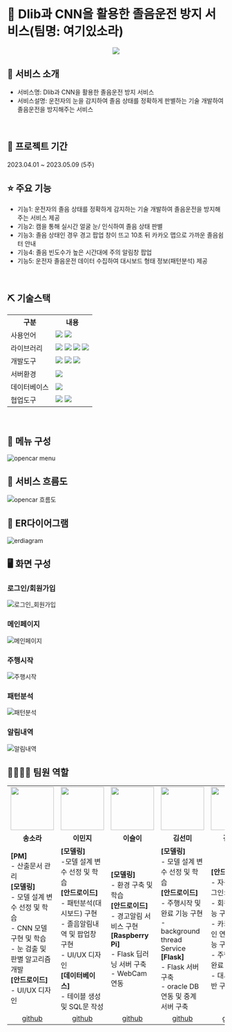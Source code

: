 # 📎 Dlib과 CNN을 활용한 졸음운전 방지 서비스(팀명: 여기있소라)
<p align="center"><img src="https://github.com/2022-SMHRD-KDT-New-AI-4/OpenCar/assets/125417068/8f189280-4623-4046-a682-018ac3e16d3e">

## 👀 서비스 소개
* 서비스명:  Dlib과 CNN을 활용한 졸음운전 방지 서비스
* 서비스설명: 운전자의 눈을 감지하여 졸음 상태를 정확하게 판별하는 기술 개발하여 졸음운전을 방지해주는 서비스
<br>

## 📅 프로젝트 기간
2023.04.01 ~ 2023.05.09 (5주)
<br>

## ⭐ 주요 기능
* 기능1: 운전자의 졸음 상태를 정확하게 감지하는 기술 개발하여 졸음운전을 방지해주는 서비스 제공
* 기능2: 캠을 통해 실시간 얼굴 눈/ 인식하여 졸음 상태 판별
* 기능3: 졸음 상태인 경우 경고 팝업 창이 뜨고 10초 뒤 카카오 맵으로 가까운 졸음쉼터 안내
* 기능4: 졸음 빈도수가 높은 시간대에 주의 알림창 팝업
* 기능5: 운전자 졸음운전 데이터 수집하여 대시보드 형태 정보(패턴분석) 제공
<br>

## ⛏ 기술스택
<table>
    <tr>
        <th>구분</th>
        <th>내용</th>
    </tr>
    <tr>
        <td>사용언어</td>
        <td>
            <img src="https://img.shields.io/badge/Java-007396?style=for-the-badge&logo=java&logoColor=white"/>
            <img src="https://img.shields.io/badge/Python-3776AB?style=for-the-badge&logo=Python&logoColor=white"/> 
        </td>
    </tr>
    <tr>
        <td>라이브러리</td>
        <td>
            <img src="https://img.shields.io/badge/Dlib-008000?style=for-the-badge&logo=Dlib&logoColor=white"/>
            <img src="https://img.shields.io/badge/tensorflow-FF6F00?style=for-the-badge&logo=tensorflow&logoColor=white"/>
            <img src="https://img.shields.io/badge/keras-D00000?style=for-the-badge&logo=keras&logoColor=white"/>
            <img src="https://img.shields.io/badge/Kakao-FFCD00?style=for-the-badge&logo=Kakao&logoColor=white"/>
        </td>
    </tr>
    <tr>
        <td>개발도구</td>
        <td>
            <img src="https://img.shields.io/badge/androidstudio-3DDC84?style=for-the-badge&logo=androidstudio&logoColor=white"/>
            <img src="https://img.shields.io/badge/visualstudiocode-007ACC?style=for-the-badge&logo=visualstudiocode&logoColor=white"/>
            <img src="https://img.shields.io/badge/nvidia-76B900?style=for-the-badge&logo=nvidia&logoColor=white"/>
        </td>
    </tr>
    <tr>
        <td>서버환경</td>
        <td>
            <img src="https://img.shields.io/badge/Flask-000000?style=for-the-badge&logo=Flask&logoColor=white"/>
        </td>
    </tr>
    <tr>
        <td>데이터베이스</td>
        <td>
            <img src="https://img.shields.io/badge/Oracle 11g-F80000?style=for-the-badge&logo=Oracle&logoColor=white"/>
        </td>
    </tr>
    <tr>
        <td>협업도구</td>
        <td>
            <img src="https://img.shields.io/badge/Git-F05032?style=for-the-badge&logo=Git&logoColor=white"/>
            <img src="https://img.shields.io/badge/GitHub-181717?style=for-the-badge&logo=GitHub&logoColor=white"/>
        </td>
    </tr>
</table>


<br>

## 📌 메뉴 구성
![opencar menu](https://github.com/2022-SMHRD-KDT-New-AI-4/OpenCar/assets/125417068/e401c789-91a3-47e1-a82b-aaebee476d25)
<br>

## 📌 서비스 흐름도
![opencar 흐름도](https://github.com/2022-SMHRD-KDT-New-AI-4/OpenCar/assets/125417068/12e33b6e-843e-4fbc-91ef-da71d7e778cf)
<br>

## 📌 ER다이어그램
![erdiagram](https://github.com/2022-SMHRD-KDT-New-AI-4/OpenCar/assets/125417068/08796495-2571-40d5-a8ff-de296bb73c8a)
<br>


## 🖥 화면 구성

### 로그인/회원가입
![로그인_회원가입](https://github.com/2022-SMHRD-KDT-New-AI-4/OpenCar/assets/125417068/b0033137-35a1-4fb1-962b-edee7925cadb)
<br>

### 메인페이지
![메인페이지](https://github.com/2022-SMHRD-KDT-New-AI-4/OpenCar/assets/125417068/2754c3c9-a38e-4ea5-9eee-ddadac385b91)
<br>

### 주행시작
![주행시작](https://github.com/2022-SMHRD-KDT-New-AI-4/OpenCar/assets/125417068/cfad7087-d759-4ac2-8cef-9465cb35b00d)
<br>

### 패턴분석
![패턴분석](https://github.com/2022-SMHRD-KDT-New-AI-4/OpenCar/assets/125417068/19d3a1c9-308c-451a-9049-87aa1d9e59fa)
<br>

### 알림내역
![알림내역](https://github.com/2022-SMHRD-KDT-New-AI-4/OpenCar/assets/125417068/07230c88-e9c1-4fd0-98ee-4e125050396a)
<br>

## 👨‍👩‍👦‍👦 팀원 역할
<table>
  <tr>
    <td align="center"><img src="https://item.kakaocdn.net/do/d274546cd441d60874f374b44122fd4b617ea012db208c18f6e83b1a90a7baa7" width="100" height="100"/></td>
    <td align="center"><img src="https://item.kakaocdn.net/do/19b5c174f8af8a3b6cd4d191d0d0e732617ea012db208c18f6e83b1a90a7baa7" width="100" height="100"/></td>
    <td align="center"><img src="https://item.kakaocdn.net/do/f4c0396e7f245b8c805f706ad70fed42617ea012db208c18f6e83b1a90a7baa7" width="100" height="100"/></td>
    <td align="center"><img src="https://item.kakaocdn.net/do/ffd6fd4ddd308f7b129cf04c5ca71ada617ea012db208c18f6e83b1a90a7baa7" width="100" height="100"/></td>
    <td align="center"><img src="https://item.kakaocdn.net/do/de5248e20e51a0eaa623854bed516f1b617ea012db208c18f6e83b1a90a7baa7" width="100" height="100"/></td>
  </tr>
  <tr>
    <td align="center"><strong>송소라</strong></td>
    <td align="center"><strong>이민지</strong></td>
    <td align="center"><strong>이슬이</strong></td>
    <td align="center"><strong>김선미</strong></td>
    <td align="center"><strong>김대윤</strong></td>
  </tr>
  <tr>
    <td>
        <b>[PM]</b><br>
        - 산출문서 관리<br>
        <b>[모델링]</b><br>
        - 모델 설계 변수 선정 및 학습<br>
        - CNN 모델 구현 및 학습<br>
        - 눈 검출 및 판별 알고리즘 개발<br>
        <b>[안드로이드]</b><br>
        - UI/UX 디자인        
    </td>
    <td>
        <b>[모델링]</b><br>
        -모델 설계 변수 선정 및 학습<br>
        <b>[안드로이드]</b><br>
        - 패턴분석(대시보드) 구현<br>
        - 졸음알림내역 및 팝업창 구현<br>
        - UI/UX 디자인<br>
        <b>[데이터베이스]</b><br>
        - 테이블 생성 및 SQL문 작성
    </td>
    <td>
        <b>[모델링]</b><br>
        - 환경 구축 및 학습<br>
        <b>[안드로이드]</b><br>
        - 경고알림 서비스 구현<br>
        <b>[Raspberry  Pi]</b><br>
        - Flask 딥러닝 서버 구축<br>
        - WebCam 연동
    </td>
    <td>
        <b>[모델링]</b><br>
        - 모델 설계 변수 선정 및 학습<br>
        <b>[안드로이드]</b><br>
        - 주행시작 및 완료 기능 구현<br>
        - background thread Service<br>
        <b>[Flask]</b><br>
        - Flask 서버 구축<br>
        - oracle DB 연동 및 중계 서버 구축<br>
    </td>
    <td>
        <b>[안드로이드]</b><br>
        - 자동/일반 로그인><br>
        - 회원가입 기능 구현<br>
        - 카카오 로그인 연동 API 기능 구현<br>
        - 주행시작 및 완료 기능 구현<br>
        - 대시보드 기반 구축<br>
    </td>   
  </tr>
  <tr>
    <td align="center"><a href="https://github.com/sora3601" target='_blank'>github</a></td>
    <td align="center"><a href="https://github.com/miniz2" target='_blank'>github</a></td>
    <td align="center"><a href="https://github.com/" target='_blank'>github</a></td>
    <td align="center"><a href="https://github.com/" target='_blank'>github</a></td>
    <td align="center"><a href="https://github.com/" target='_blank'>github</a></td>
  </tr>
</table>

<!-- ## 🤾‍♂️ 트러블슈팅
개념: 문제 해결을 위해 문제의 원인을 논리적이고 체계적으로 찾는 일이며 제품이나 프로세스의 운영을 재개
프로젝트 진행하는 동안 발생했던 이슈 중 가장 기억에 남았던 문제와 해결 프로세스 나열(2~5가지 정도)
  
* 문제1<br>
 문제점 설명 및 해결방안
 
* 문제2<br>
 문제점 설명 및 해결방안 -->
